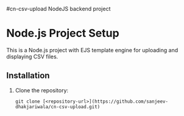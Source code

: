 #cn-csv-upload NodeJS backend project

# Node.js Project Setup
This is a Node.js project with EJS template engine for uploading and displaying CSV files.

## Installation

1. Clone the repository:

   ```
   git clone [<repository-url>](https://github.com/sanjeev-dhakjariwala/cn-csv-upload.git)
   ```

